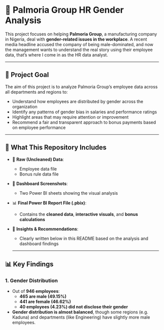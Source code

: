 # 🏢 Palmoria Group HR Gender Analysis

This project focuses on helping **Palmoria Group**, a manufacturing company in Nigeria, deal with **gender-related issues in the workplace**. A recent media headline accused the company of being male-dominated, and now the management wants to understand the real story using their employee data, that’s where I come in as the HR data analyst.

---

## 🎯 Project Goal
The aim of this project is to analyze Palmoria Group’s employee data across all departments and regions to:
- Understand how employees are distributed by gender across the organization
- Identify any patterns of gender bias in salaries and performance ratings
- Highlight areas that may require attention or improvement
- Recommend a fair and transparent approach to bonus payments based on employee performance

---
## 📁 What This Repository Includes

- 📂 **Raw (Uncleaned) Data**:  
  - Employee data file  
  - Bonus rule data file  

- 📸 **Dashboard Screenshots**:  
  - Two Power BI sheets showing the visual analysis  

- 📊 **Final Power BI Report File (.pbix)**:  
  - Contains the **cleaned data**, **interactive visuals**, and **bonus calculations**  

- 🧾 **Insights & Recommendations**:  
  - Clearly written below in this README based on the analysis and dashboard findings  

  ---
  
## 📊 Key Findings

### 1. **Gender Distribution**
- Out of **946 employees**:
  - **465 are male (49.15%)**
  - **441 are female (46.62%)**
  - **40 employees (4.23%) did not disclose their gender**
- **Gender distribution is almost balanced**, though some regions (e.g. Kaduna) and departments (like Engineering) have slightly more male employees.
